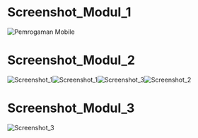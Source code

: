 # Screenshot_Modul_1
![Pemrogaman Mobile](https://user-images.githubusercontent.com/54838357/65507596-748a7f00-def8-11e9-86ec-8545ddd61c64.png)
# Screenshot_Modul_2
![Screenshot_1](https://user-images.githubusercontent.com/54838357/65508330-2fffe300-defa-11e9-982e-bbc1777e9258.png)![Screenshot_1](https://user-images.githubusercontent.com/54838357/65508633-d3e98e80-defa-11e9-8b54-18c88d1a0805.png)![Screenshot_3](https://user-images.githubusercontent.com/54838357/65508841-51150380-defb-11e9-9ea2-04c845bdcada.png)![Screenshot_2](https://user-images.githubusercontent.com/54838357/65508844-52463080-defb-11e9-8fa9-f4d7ec314f13.png)
# Screenshot_Modul_3
![Screenshot_3](https://user-images.githubusercontent.com/54838357/65508882-6ab64b00-defb-11e9-9f6b-666bcae34510.png)

